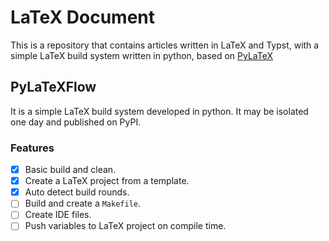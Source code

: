# LaTeX Document

This is a repository that contains articles written in LaTeX and Typst, with a simple LaTeX build system written in python, based on [PyLaTeX](https://jeltef.github.io/PyLaTeX/current/index.html)

## PyLaTeXFlow

It is a simple LaTeX build system developed in python. It may be isolated one day and published on PyPI.

### Features

- [x] Basic build and clean.
- [x] Create a LaTeX project from a template.
- [x] Auto detect build rounds.
- [ ] Build and create a `Makefile`.
- [ ] Create IDE files.
- [ ] Push variables to LaTeX project on compile time.
